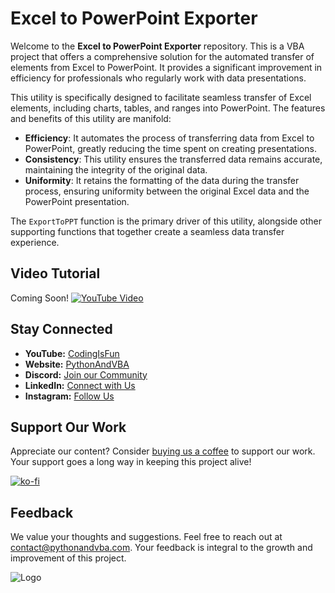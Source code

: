 # Excel to PowerPoint Exporter

Welcome to the **Excel to PowerPoint Exporter** repository. This is a VBA project that offers a comprehensive solution for the automated transfer of elements from Excel to PowerPoint. It provides a significant improvement in efficiency for professionals who regularly work with data presentations.

This utility is specifically designed to facilitate seamless transfer of Excel elements, including charts, tables, and ranges into PowerPoint. The features and benefits of this utility are manifold:

- **Efficiency**: It automates the process of transferring data from Excel to PowerPoint, greatly reducing the time spent on creating presentations.
- **Consistency**: This utility ensures the transferred data remains accurate, maintaining the integrity of the original data.
- **Uniformity**: It retains the formatting of the data during the transfer process, ensuring uniformity between the original Excel data and the PowerPoint presentation.

The `ExportToPPT` function is the primary driver of this utility, alongside other supporting functions that together create a seamless data transfer experience.

## Video Tutorial
Coming Soon!
[![YouTube Video](https://img.youtube.com/vi/XXX/0.jpg)](https://youtu.be/XXX)

## Stay Connected
- **YouTube:** [CodingIsFun](https://youtube.com/c/CodingIsFun)
- **Website:** [PythonAndVBA](https://pythonandvba.com)
- **Discord:** [Join our Community](https://pythonandvba.com/discord)
- **LinkedIn:** [Connect with Us](https://www.linkedin.com/in/sven-bosau/)
- **Instagram:** [Follow Us](https://www.instagram.com/sven_bosau/)

## Support Our Work
Appreciate our content? Consider [buying us a coffee](https://pythonandvba.com/coffee-donation) to support our work. Your support goes a long way in keeping this project alive!

[![ko-fi](https://ko-fi.com/img/githubbutton_sm.svg)](https://pythonandvba.com/coffee-donation)

## Feedback
We value your thoughts and suggestions. Feel free to reach out at contact@pythonandvba.com. Your feedback is integral to the growth and improvement of this project.

![Logo](https://www.pythonandvba.com/banner-img)
